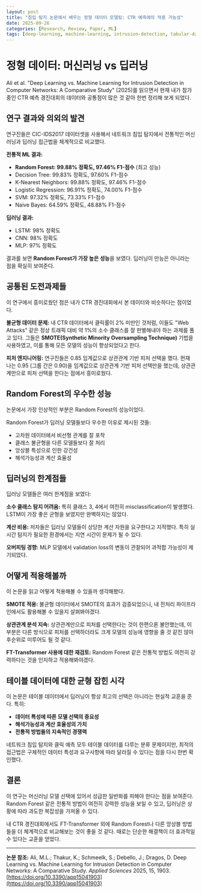 ```yaml
---
layout: post
title: "침입 탐지 논문에서 배우는 정형 데이터 모델링: CTR 예측에의 적용 가능성"
date: 2025-09-26
categories: [Research, Review, Paper, ML]
tags: [deep-learning, machine-learning, intrusion-detection, tabular-data, SMOTE, CTR, FT-transformer]
---
```


# 정형 데이터: 머신러닝 vs 딥러닝

Ali et al. "Deep Learning vs. Machine Learning for Intrusion Detection in Computer Networks: A Comparative Study" (2025)를 읽으면서 현재 내가 참가 중인 CTR 예측 경진대회의 데이터와 공통점이 많은 것 같아 한번 정리해 보게 되었다. 

## 연구 결과와 의외의 발견

연구진들은 CIC-IDS2017 데이터셋을 사용해서 네트워크 침입 탐지에서 전통적인 머신러닝과 딥러닝 접근법을 체계적으로 비교했다. 

**전통적 ML 결과:**

- **Random Forest: 99.88% 정확도, 97.46% F1-점수** (최고 성능)
- Decision Tree: 99.83% 정확도, 97.60% F1-점수
- K-Nearest Neighbors: 99.88% 정확도, 97.46% F1-점수  
- Logistic Regression: 96.91% 정확도, 74.00% F1-점수
- SVM: 97.32% 정확도, 73.33% F1-점수
- Naive Bayes: 64.59% 정확도, 48.88% F1-점수

**딥러닝 결과:**

- LSTM: 98% 정확도
- CNN: 98% 정확도  
- MLP: 97% 정확도

결과를 보면 **Random Forest가 가장 높은 성능**을 보였다. 딥러닝이 만능은 아니라는 점을 확실히 보여준다.

## 공통된 도전과제들

이 연구에서 흥미로웠던 점은 내가 CTR 경진대회에서 본 데이터와 비슷하다는 점이었다.

**불균형 데이터 문제:** 내 CTR 데이터에서 클릭률이 2% 미만인 것처럼, 이들도 "Web Attacks" 같은 정상 트래픽 대비 약 1%의 소수 클래스를 잘 판별해내야 하는 과제를 풀고 있다. 그들은 **SMOTE(Synthetic Minority Oversampling Technique)** 기법을 사용하였고, 이를 통해 모든 모델의 성능이 향상되었다고 한다.

**피처 엔지니어링:** 연구진들은 0.85 임계값으로 상관관계 기반 피처 선택을 했다. 현재 나는 0.95 (그룹 간은 0.90)을 임계값으로 상관관계 기반 피처 선택만을 했는데, 상관관계만으로 피처 선택을 한다는 점에서 흥미로웠다.

## Random Forest의 우수한 성능

논문에서 가장 인상적인 부분은 Random Forest의 성능이었다.

Random Forest가 딥러닝 모델들보다 우수한 이유로 제시된 것들:

- 고차원 데이터에서 비선형 관계를 잘 포착
- 클래스 불균형을 다른 모델들보다 잘 처리
- 앙상블 특성으로 인한 강건성
- 해석가능성과 계산 효율성

## 딥러닝의 한계점들

딥러닝 모델들은 여러 한계점을 보였다:

**소수 클래스 탐지 어려움:** 특히 클래스 3, 4에서 여전히 misclassification이 발생했다. LSTM이 가장 좋은 균형을 보였지만 완벽하지는 않았다.

**계산 비용:** 저자들은 딥러닝 모델들이 상당한 계산 자원을 요구한다고 지적했다. 특히 실시간 탐지가 필요한 환경에서는 지연 시간이 문제가 될 수 있다.

**오버피팅 경향:** MLP 모델에서 validation loss의 변동이 관찰되어 과적합 가능성이 제기되었다.

## 어떻게 적용해볼까

이 논문을 읽고 어떻게 적용해볼 수 있을까 생각해봤다.

**SMOTE 적용:** 불균형 데이터에서 SMOTE의 효과가 검증되었으니, 내 전처리 파이프라인에서도 활용해볼 수 있을지 살펴봐야겠다.

**상관관계 분석 지속:** 상관관계만으로 피처를 선택한다는 것이 한편으론 불안했는데, 이 부분은 다른 방식으로 피처를 선택하더라도 크게 모델의 성능에 영향을 줄 것 같진 않아 후순위로 미루어도 될 것 같다.

**FT-Transformer 사용에 대한 재검토:** Random Forest 같은 전통적 방법도 여전히 강력하다는 것을 인지하고 적용해봐야겠다.

## 테이블 데이터에 대한 균형 잡힌 시각

이 논문은 테이블 데이터에서 딥러닝이 항상 최고의 선택은 아니라는 현실적 교훈을 준다. 특히:

- **데이터 특성에 따른 모델 선택의 중요성**
- **해석가능성과 계산 효율성의 가치**
- **전통적 방법들의 지속적인 경쟁력**

네트워크 침입 탐지와 클릭 예측 모두 테이블 데이터를 다루는 분류 문제이지만, 최적의 접근법은 구체적인 데이터 특성과 요구사항에 따라 달라질 수 있다는 점을 다시 한번 확인했다.

## 결론

이 연구는 머신러닝 모델 선택에 있어서 성급한 일반화를 피해야 한다는 점을 보여준다. Random Forest 같은 전통적 방법이 여전히 강력한 성능을 보일 수 있고, 딥러닝은 상황에 따라 과도한 복잡성을 가져올 수 있다.

내 CTR 경진대회에서도 FT-Transformer 외에 Random Forest나 다른 앙상블 방법들을 더 체계적으로 비교해보는 것이 좋을 것 같다. 때로는 단순한 해결책이 더 효과적일 수 있다는 교훈을 얻었다.

---

**논문 참조:** Ali, M.L.; Thakur, K.; Schmeelk, S.; Debello, J.; Dragos, D. Deep Learning vs. Machine Learning for Intrusion Detection in Computer Networks: A Comparative Study. *Applied Sciences* 2025, 15, 1903. [https://doi.org/10.3390/app15041903](https://doi.org/10.3390/app15041903)
